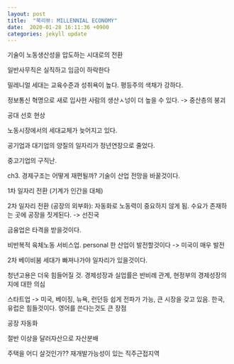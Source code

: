```yaml
---
layout: post
title:  "북리뷰: MILLENNIAL ECONOMY"
date:  2020-01-28 16:11:36 +0900 
categories: jekyll update
---
```


기술이 노동생산성을 압도하는 시대로의 전환

일반사무직은 실직하고 임금이 하락한다

밀레니얼 세대는 교육수준과 성취욕이 높다. 평등주의 색채가 강하다.

정보통신 혁명으로 새로 입사한 사람의 생산ㅅ넝이 더 높을 수 있다. -> 중산층의 붕괴

공대 선호 현상

노동시장에서의 세대교체가 늦어지고 있다.

공기업과 대기업의 양질의 일자리가 정년연장으로 줄었다.

중고기업의 구직난.

ch3. 경제구조는 어떻게 재편될까? 기술이 산업 전망을 바꿀것이다.

1차 일자리 전환 (기계가 인간을 대체)

2차 일자리 전환 (공장의 외부화): 자동화로 노동력이 중요하지 않게 됨. 수요가 존재하는 곳에 공장을 짓게된다. -> 선진국

금융업은 타격을 받을것이다.

비반복적 육체노동 서비스업. personal 한 산업이 발전할것이다 -> 미국이 매우 발전

2차 베이비붐 세대가 빠져나가야 일자리가 있을것이다.

청년고용은 더욱 힘들어질 것. 경제성장과 실업률은 반비례 관계, 현정부의 경제성장의지에 대한 의심

스타트업 -> 미국, 베이징, 뉴욕, 런던등 쉽게 전파가 가능, 큰 시장을 갖고 있음. 한국, 유럽은 힘들것이다. 영어를 쓴다는것도 큰 장점

공장 자동화

절반 이상을 달러자산으로 자산분배

주택을 어디 살것인가??  재개발가능성이 있는 직주근접지역
